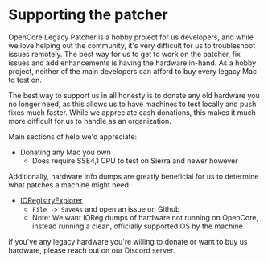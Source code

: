 # Supporting the patcher

OpenCore Legacy Patcher is a hobby project for us developers, and while we love helping out the community, it's very difficult for us to troubleshoot issues remotely. The best way for us to get to work on the patcher, fix issues and add enhancements is having the hardware in-hand. As a hobby project, neither of the main developers can afford to buy every legacy Mac to test on.

The best way to support us in all honesty is to donate any old hardware you no longer need, as this allows us to have machines to test locally and push fixes much faster. While we appreciate cash donations, this makes it much more difficult for us to handle as an organization.

Main sections of help we'd appreciate:

* Donating any Mac you own
  * Does require SSE4,1 CPU to test on Sierra and newer however

Additionally, hardware info dumps are greatly beneficial for us to determine what patches a machine might need:

* [IORegistryExplorer](https://github.com/khronokernel/IORegistryClone/blob/master/ioreg-210.zip?raw=true)
  * `File -> SaveAs` and open an issue on Github
  * Note: We want IOReg dumps of hardware not running on OpenCore, instead running a clean, officially supported OS by the machine

If you've any legacy hardware you're willing to donate or want to buy us hardware, please reach out on our Discord server.

